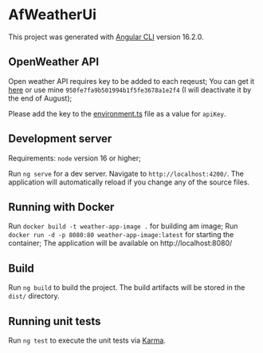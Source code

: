 # AfWeatherUi

This project was generated with [Angular CLI](https://github.com/angular/angular-cli) version 16.2.0.

## OpenWeather API

Open weather API requires key to be added to each reqeust;
You can get it [here](https://openweathermap.org/api) or use mine `950fe7fa9b501994b1f5fe3678a1e2f4` (I will deactivate it by the end of August);

Please add the key to the [environment.ts](src/environments/environments.ts) file as a value for `apiKey`.

## Development server

Requirements: `node` version 16 or higher;

Run `ng serve` for a dev server. Navigate to `http://localhost:4200/`. The application will automatically reload if you change any of the source files.

## Running with Docker

Run `docker build -t weather-app-image .` for building am image;
Run `docker run -d -p 8080:80 weather-app-image:latest` for starting the container;
The application will be available on http://localhost:8080/ 

## Build

Run `ng build` to build the project. The build artifacts will be stored in the `dist/` directory.

## Running unit tests

Run `ng test` to execute the unit tests via [Karma](https://karma-runner.github.io).

